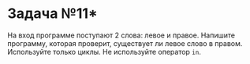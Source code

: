 # Задача №11*

На вход программе поступают 2 слова: левое и правое.
Напишите программу, которая проверит, существует ли левое слово в правом.
Используйте только циклы. Не используйте оператор `in`.

